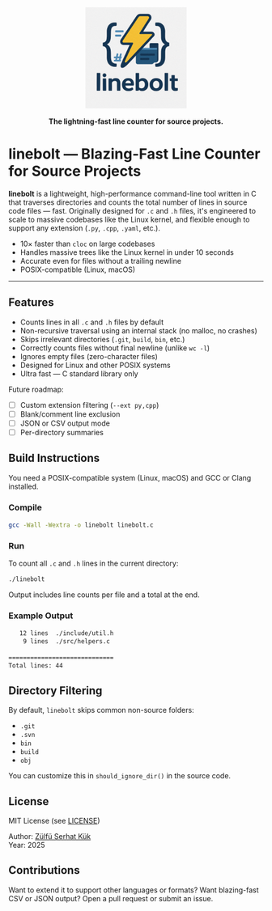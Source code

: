 <p align="center">
  <img src="linebolt.png" alt="linebolt logo" width="200"/>
</p>

<p align="center"><b>The lightning-fast line counter for source projects.</b></p>

# linebolt — Blazing-Fast Line Counter for Source Projects

**linebolt** is a lightweight, high-performance command-line tool written in C that traverses directories and counts the total number of lines in source code files — fast. Originally designed for `.c` and `.h` files, it's engineered to scale to massive codebases like the Linux kernel, and flexible enough to support any extension (`.py`, `.cpp`, `.yaml`, etc.).

* 10× faster than `cloc` on large codebases  
* Handles massive trees like the Linux kernel in under 10 seconds  
* Accurate even for files without a trailing newline  
* POSIX-compatible (Linux, macOS)

---

## Features
* Counts lines in all `.c` and `.h` files by default
* Non-recursive traversal using an internal stack (no malloc, no crashes)
* Skips irrelevant directories (`.git`, `build`, `bin`, etc.)
* Correctly counts files without final newline (unlike `wc -l`)
* Ignores empty files (zero-character files)
* Designed for Linux and other POSIX systems
* Ultra fast — C standard library only

Future roadmap:
* [ ] Custom extension filtering (`--ext py,cpp`)
* [ ] Blank/comment line exclusion
* [ ] JSON or CSV output mode
* [ ] Per-directory summaries

## Build Instructions
You need a POSIX-compatible system (Linux, macOS) and GCC or Clang installed.

### Compile
```bash
gcc -Wall -Wextra -o linebolt linebolt.c
```

### Run
To count all `.c` and `.h` lines in the current directory:

```bash
./linebolt
```

Output includes line counts per file and a total at the end.

### Example Output
```   23 lines  ./src/main.c
   12 lines  ./include/util.h
    9 lines  ./src/helpers.c

=============================
Total lines: 44 
```

## Directory Filtering
By default, `linebolt` skips common non-source folders:
* `.git`
* `.svn`
* `bin`
* `build`
* `obj`  

You can customize this in `should_ignore_dir()` in the source code.

## License
MIT License (see [LICENSE](LICENSE))

Author: [Zülfü Serhat Kük](https://github.com/RealSeroMan)  
Year: 2025

## Contributions
Want to extend it to support other languages or formats? Want blazing-fast CSV or JSON output? Open a pull request or submit an issue.
